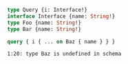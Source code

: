 ```graphql
type Query {i: Interface!}
interface Interface {name: String!}
type Foo {name: String!}
type Bar {name: String!}
```

```graphql
query { i { ... on Baz { name } } }
```

```
1:20: type Baz is undefined in schema
```